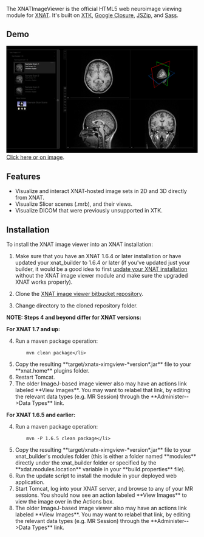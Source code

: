 The XNATImageViewer is the official HTML5 web neuroimage viewing module for [XNAT](http://www.xnat.org/).  It's built on [XTK](https://github.com/xtk/X#readme), [Google Closure](https://developers.google.com/closure/), [JSZip](http://stuk.github.io/jszip/), and [Sass](http://sass-lang.com/).

Demo
--------------
[![Demo](https://raw.githubusercontent.com/MokaCreativeLLC/XNATImageViewer/master/src/main/images/viewer/xiv/ui/Demo/Demo-orig.jpg)](http://mokacreativellc.github.io/XNATImageViewer/Demo.html)
[Click here or on image](http://mokacreativellc.github.io/XNATImageViewer/Demo.html).

Features
----
* Visualize and interact XNAT-hosted image sets in 2D and 3D directly from XNAT.
* Visualize Slicer scenes (.mrb), and their views.
* Visualize DICOM that were previously unsupported in XTK.


Installation
------------

To install the XNAT image viewer into an XNAT installation:

1. Make sure that you have an XNAT 1.6.4 or later installation or have updated your xnat_builder to 1.6.4 or later (if you've updated just your builder, it would be a good idea to first [update your XNAT installation](https://wiki.xnat.org/display/XNAT16/How+to+Upgrade+XNAT#HowtoUpgradeXNAT-NewReleaseOldDatabase) without the XNAT image viewer module and make sure the upgraded XNAT works properly).

2. Clone the [XNAT image viewer bitbucket repository](https://bitbucket.org/xnatdev/xnat-image-viewer-plugin).

3. Change directory to the cloned repository folder.

**NOTE:  Steps 4 and beyond differ for XNAT versions:**

**For XNAT 1.7 and up:**
<ol start="4">
<li>Run a maven package operation:

        mvn clean package</li>
<li>Copy the resulting **target/xnatx-ximgview-*version*.jar** file to your **xnat.home** plugins folder.</li>
<li>Restart Tomcat.</li>
<li>The older ImageJ-based image viewer also may have an actions link labeled **View Images**.  You may want to relabel that link, by editing the relevant data types (e.g. MR Session) through the **Administer-->Data Types** link.</li>
</ol>

**For XNAT 1.6.5 and earlier:**
<ol start="4">
<li>Run a maven package operation:

        mvn -P 1.6.5 clean package</li>

<li>Copy the resulting **target/xnatx-ximgview-*version*.jar** file to your xnat_builder's modules folder (this is either a folder named **modules** directly under the xnat_builder folder or specified by the **xdat.modules.location** variable in your **build.properties** file).</li>
<li>Run the update script to install the module in your deployed web application.</li>
<li>Start Tomcat, log into your XNAT server, and browse to any of your MR sessions. You should now see an action labeled **View Images** to view the image over in the Actions box.</li>
<li>The older ImageJ-based image viewer also may have an actions link labeled **View Images**.  You may want to relabel that link, by editing the relevant data types (e.g. MR Session) through the **Administer-->Data Types** link.</li>
</ol>

